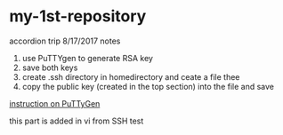 # my-1st-repository

accordion trip 8/17/2017
notes
1. use PuTTYgen to generate RSA key
2. save both keys
3. create .ssh directory in homedirectory and ceate a file thee
4. copy the public key (created in the top section) into the file and save

[instruction on PuTTyGen](https://docs.joyent.com/public-cloud/getting-started/ssh-keys/generating-an-ssh-key-manually/manually-generating-your-ssh-key-in-windows)


this part is added in vi from SSH
test
